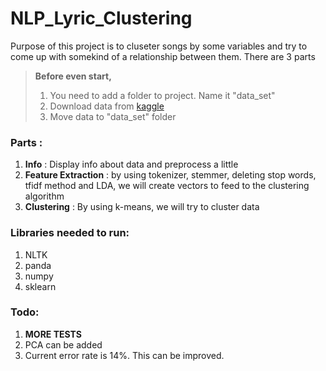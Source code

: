 # NLP_Lyric_Clustering


Purpose of this project is to cluseter songs by some variables and try to come up with somekind of a relationship between them. There are 3 parts

> **Before even start,** 
> 1. You need to add a folder to project. Name it "data_set" 
> 2. Download data from [kaggle](https://www.kaggle.com/gyani95/380000-lyrics-from-metrolyrics)
> 3. Move data to "data_set" folder

### Parts : 
1. **Info** : Display info about data and preprocess a little
2. **Feature Extraction** : by using tokenizer, stemmer, deleting stop words, tfidf method and LDA, we will create vectors to feed to the clustering algorithm
3. **Clustering** : By using k-means, we will try to cluster data

### Libraries needed to run:
1. NLTK
2. panda
3. numpy
4. sklearn

### Todo:
1. **MORE TESTS**
2. PCA can be added
3. Current error rate is 14%. This can be improved.
